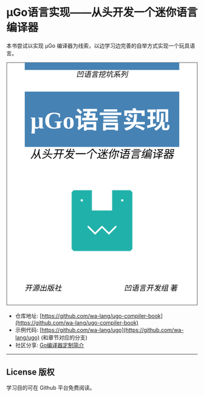 # µGo语言实现——从头开发一个迷你语言编译器

本书尝试以实现 µGo 编译器为线索，以边学习边完善的自举方式实现一个玩具语言。

![](cover.svg)

- 仓库地址: [https://github.com/wa-lang/ugo-compiler-book](https://github.com/wa-lang/ugo-compiler-book)
- 示例代码: [https://github.com/wa-lang/ugo](https://github.com/wa-lang/ugo) (和章节对应的分支)
- 社区分享: [Go编译器定制简介](go-compiler-intro.html)

---

## License 版权

学习目的可在 Github 平台免费阅读。
